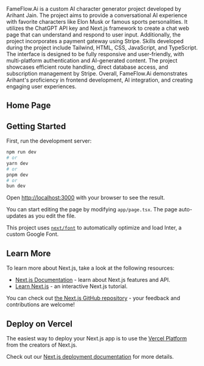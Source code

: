 

FameFlow.Ai is a custom AI character generator project developed by Arihant Jain. The project aims to provide a conversational AI experience with favorite characters like Elon Musk or famous sports personalities. It utilizes the ChatGPT API key and Next.js framework to create a chat web page that can understand and respond to user input. Additionally, the project incorporates a payment gateway using Stripe. Skills developed during the project include Tailwind, HTML, CSS, JavaScript, and TypeScript. The interface is designed to be fully responsive and user-friendly, with multi-platform authentication and AI-generated content. The project showcases efficient route handling, direct database access, and subscription management by Stripe. Overall, FameFlow.Ai demonstrates Arihant's proficiency in frontend development, AI integration, and creating engaging user experiences.


## Home Page



## Getting Started

First, run the development server:

```bash
npm run dev
# or
yarn dev
# or
pnpm dev
# or
bun dev
```

Open [http://localhost:3000](http://localhost:3000) with your browser to see the result.

You can start editing the page by modifying `app/page.tsx`. The page auto-updates as you edit the file.

This project uses [`next/font`](https://nextjs.org/docs/basic-features/font-optimization) to automatically optimize and load Inter, a custom Google Font.

## Learn More

To learn more about Next.js, take a look at the following resources:

- [Next.js Documentation](https://nextjs.org/docs) - learn about Next.js features and API.
- [Learn Next.js](https://nextjs.org/learn) - an interactive Next.js tutorial.

You can check out [the Next.js GitHub repository](https://github.com/vercel/next.js/) - your feedback and contributions are welcome!

## Deploy on Vercel

The easiest way to deploy your Next.js app is to use the [Vercel Platform](https://vercel.com/new?utm_medium=default-template&filter=next.js&utm_source=create-next-app&utm_campaign=create-next-app-readme) from the creators of Next.js.

Check out our [Next.js deployment documentation](https://nextjs.org/docs/deployment) for more details.
